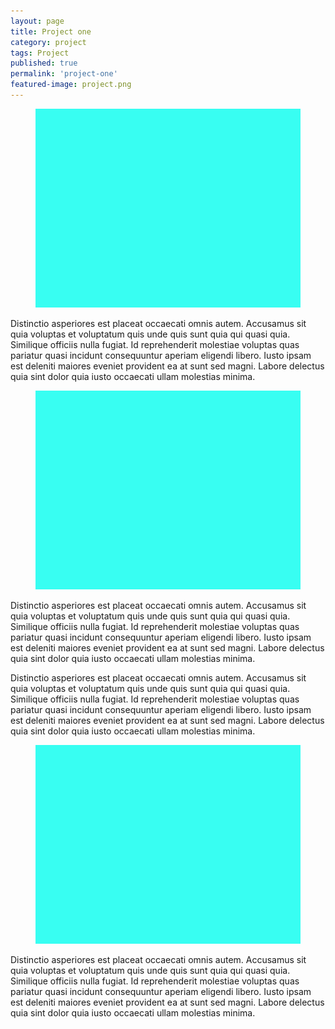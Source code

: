 ```yaml
---
layout: page
title: Project one
category: project
tags: Project
published: true
permalink: 'project-one'
featured-image: project.png
---
```


<figure class="mb-10">
    <img src="/assets/project.png" class="w-full rounded-[4px]">
</figure>

<p class="max-w-2xl">Distinctio asperiores est placeat occaecati omnis autem. Accusamus sit quia voluptas et voluptatum quis unde quis sunt quia qui quasi quia. Similique officiis nulla fugiat. Id reprehenderit molestiae voluptas quas pariatur quasi incidunt consequuntur aperiam eligendi libero. Iusto ipsam est deleniti maiores eveniet provident ea at sunt sed magni. Labore delectus quia sint dolor quia iusto occaecati ullam molestias minima.</p>

<figure class="my-10">
    <img src="/assets/project.png" class="w-full rounded-[4px]">
</figure>

<p class="max-w-2xl mb-5">Distinctio asperiores est placeat occaecati omnis autem. Accusamus sit quia voluptas et voluptatum quis unde quis sunt quia qui quasi quia. Similique officiis nulla fugiat. Id reprehenderit molestiae voluptas quas pariatur quasi incidunt consequuntur aperiam eligendi libero. Iusto ipsam est deleniti maiores eveniet provident ea at sunt sed magni. Labore delectus quia sint dolor quia iusto occaecati ullam molestias minima.</p>

<p class="max-w-2xl">Distinctio asperiores est placeat occaecati omnis autem. Accusamus sit quia voluptas et voluptatum quis unde quis sunt quia qui quasi quia. Similique officiis nulla fugiat. Id reprehenderit molestiae voluptas quas pariatur quasi incidunt consequuntur aperiam eligendi libero. Iusto ipsam est deleniti maiores eveniet provident ea at sunt sed magni. Labore delectus quia sint dolor quia iusto occaecati ullam molestias minima.</p>

<figure class="my-10">
    <img src="/assets/project.png" class="w-full rounded-[4px]">
</figure>

<p class="max-w-2xl mb-5">Distinctio asperiores est placeat occaecati omnis autem. Accusamus sit quia voluptas et voluptatum quis unde quis sunt quia qui quasi quia. Similique officiis nulla fugiat. Id reprehenderit molestiae voluptas quas pariatur quasi incidunt consequuntur aperiam eligendi libero. Iusto ipsam est deleniti maiores eveniet provident ea at sunt sed magni. Labore delectus quia sint dolor quia iusto occaecati ullam molestias minima.</p>